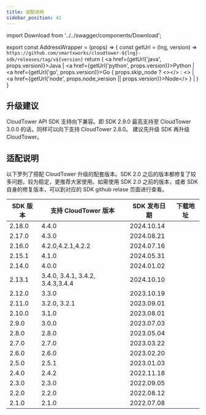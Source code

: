 ```yaml
---
title: 适配说明
sidebar_position: 41
---
```

import Download from '../../swagger/components/Download';

export const AddressWrapper = (props) => {
  const getUrl = (lng, version) => `https://github.com/smartxworks/cloudtower-${lng}-sdk/releases/tag/v${version}`
  return (
    <span>
      <a href={getUrl('java', props.version)}>Java</a> | <a href={getUrl('python', props.version)}>Python</a> |  <a href={getUrl('go', props.version)}>Go </a> {
        props.skip_node ? <></> : <> | <a href={getUrl('node', props.node_version || props.version)}>Node</a></> 
      } | <Download version={props.file_version} />
    </span>
  )
}


## 升级建议
CloudTower API SDK 支持向下兼容。即 SDK 2.9.0 最高支持至 CloudTower 3.0.0 的话，同样可以向下支持 CloudTower 2.8.0。
建议先升级 SDK 再升级 CloudTower。 

## 适配说明
以下罗列了搭配 CloudTower 升级的配套版本。SDK 2.0 之后的版本都修复了较多问题，较为稳定，更推荐大家使用。如需使用 SDK 2.0 之前的版本，或者 SDK 自身的修复版本，可以到对应的 SDK github relase 页面进行查看。

| SDK 版本 | 支持 CloudTower 版本 | SDK 发布日期 | 下载地址 |
| --- | --- | --- | --- |
| 2.18.0 | 4.4.0 | 2024.10.14 | <AddressWrapper version="2.18.0" file_version="4.4.0" node_version="2.18.0"/>|
| 2.17.0 | 4.3.0 | 2024.08.21 | <AddressWrapper version="2.17.0" file_version="4.3.0" node_version="2.17.0"/>|
| 2.16.0 | 4.2.0,4.2.1,4.2.2 | 2024.07.16 | <AddressWrapper version="2.16.0" file_version="4.2.0" node_version="2.16.0"/>|
| 2.15.1 | 4.1.0 | 2024.05.31 | <AddressWrapper version="2.15.1" file_version="4.1.0" node_version="2.15.0"/>|
| 2.14.0 | 4.0.0 | 2024.01.02 | <AddressWrapper version="2.14.0" file_version="4.0.0"/>|
| 2.13.1 | 3.4.0, 3.4.1, 3.4.2, 3.4.3,3.4.4 | 2024.10.10 | <AddressWrapper version="2.13.1" file_version="3.4.4"/>|
| 2.12.0 | 3.3.0 | 2023.10.19 | <AddressWrapper version="2.12.0" file_version="3.3.0"/>|
| 2.11.0 | 3.2.0, 3.2.1 | 2023.09.01 | <AddressWrapper version="2.11.0" file_version="3.2.0"/>|
| 2.10.0 | 3.1.0 | 2023.08.01 | <AddressWrapper version="2.10.0" file_version="3.1.0"/>|
| 2.9.0 | 3.0.0 | 2023.07.03 | <AddressWrapper version="2.9.0" file_version="3.0.0"/>|
| 2.8.0 | 2.8.0 | 2023.05.04 | <AddressWrapper version="2.8.0" file_version="2.8.0"/>|
| 2.7.0 | 2.7.0 | 2023.03.22 | <AddressWrapper version="2.7.0" file_version="2.7.0"/>|
| 2.6.0 | 2.6.0 | 2023.02.20 | <AddressWrapper version="2.6.0" file_version="2.6.0"/>|
| 2.5.0 | 2.5.1 | 2023.01.03 | <AddressWrapper version="2.5.0" file_version="2.5.0"/>|
| 2.4.0 | 2.4.2 | 2022.11.18 | <AddressWrapper version="2.4.0" node_version="2.4.1" file_version="2.4.0"/>|
| 2.3.0 | 2.3.0 | 2022.09.05 | <AddressWrapper version="2.3.0" skip_node file_version="2.3.0"/>|
| 2.2.0 | 2.2.0 | 2022.08.12 | <AddressWrapper version="2.2.0" skip_node file_version="2.2.0"/>|
| 2.1.0 | 2.1.0 | 2022.07.08 | <AddressWrapper version="2.1.0" skip_node file_version="2.1.0"/>|

